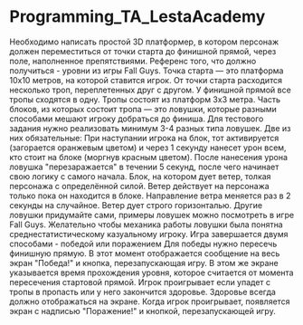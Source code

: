 # Programming_TA_LestaAcademy

Необходимо написать простой 3D платформер, в котором персонаж должен переместиться от точки 
старта до финишной прямой, через поле, наполненное препятствиями. Референс того, что должно 
получиться - уровни из игры Fall Guys. 
Точка старта — это платформа 10х10 метров, на которой ставится игрок. От точки старта расходится 
несколько троп, переплетенных друг с другом. У финишной прямой все тропы сходятся в одну. 
Тропы состоят из платформ 3х3 метра. 
Часть блоков, из которых состоит тропа — это ловушки, которые разными способами мешают 
игроку добраться до финиша. Для тестового задания нужно реализовать минимум 3-4 разных типа 
ловушек. Две из них обязательные: 
При наступании игрока на блок, тот активируется (загорается оранжевым цветом) и через 1 секунду 
нанесет урон всем, кто стоит на блоке (моргнув красным цветом). После нанесения урона ловушка 
"перезаражается" в течении 5 секунд, после чего начинает свою логику с самого начала. 
Блок, на котором дует ветер, толкая персонажа с определённой силой. Ветер действует на 
персонажа только пока он находится в блоке. Направление ветра меняется раз в 2 секунды на 
случайное. Ветер дует строго горизонталью. 
Другие ловушки придумайте сами, примеры ловушек можно посмотреть в игре Fall Guys. 
Желательно чтобы механика работы ловушки была понятна среднестатистическому казуальному 
игроку. 
Игра завершается двумя способами - победой или поражением 
Для победы нужно пересечь финишную прямую. В этот момент отображается сообщение на весь 
экран "Победа!" и кнопка, перезапускающая игру. В этом же экране указывается время 
прохождения уровня, которое считается от момента пересечения стартовой прямой. 
Игрок проигрывает если упадет с тропы в пропасть или у него закончится здоровье. Здоровье всегда 
должно отображаться на экране. Когда игрок проигрывает, появляется экран с надписью 
"Поражение!" и кнопкой, перезапускающей игру.
